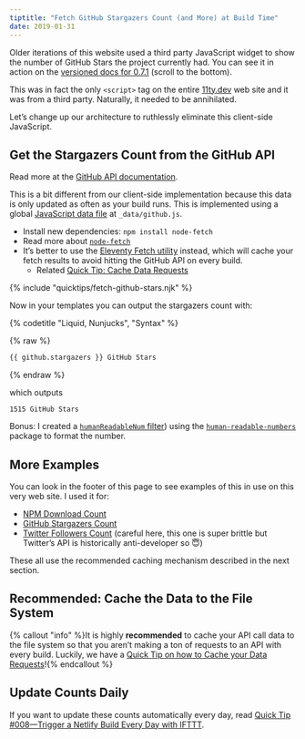 ```yaml
---
tiptitle: "Fetch GitHub Stargazers Count (and More) at Build Time"
date: 2019-01-31
---
```


Older iterations of this website used a third party JavaScript widget to show the number of GitHub Stars the project currently had. You can see it in action on the [versioned docs for 0.7.1](https://v0-7-1.11ty.dev/docs/) (scroll to the bottom).

This was in fact the only `<script>` tag on the entire [11ty.dev](https://www.11ty.dev/) web site and it was from a third party. Naturally, it needed to be annihilated.

Let’s change up our architecture to ruthlessly eliminate this client-side JavaScript.

## Get the Stargazers Count from the GitHub API

Read more at the [GitHub API documentation](https://developer.github.com/v3/repos/#get).

This is a bit different from our client-side implementation because this data is only updated as often as your build runs. This is implemented using a global [JavaScript data file](/docs/data-js/) at `_data/github.js`.

- Install new dependencies: `npm install node-fetch`
- Read more about [`node-fetch`](https://www.npmjs.com/package/node-fetch)
- It’s better to use the [Eleventy Fetch utility](/docs/plugins/fetch.md) instead, which will cache your fetch results to avoid hitting the GitHub API on every build.
	- Related [Quick Tip: Cache Data Requests](/docs/quicktips/cache-api-requests.md)

{% include "quicktips/fetch-github-stars.njk" %}

Now in your templates you can output the stargazers count with:

{% codetitle "Liquid, Nunjucks", "Syntax" %}

{% raw %}

```html
{{ github.stargazers }} GitHub Stars
```

{% endraw %}

which outputs

```
1515 GitHub Stars
```

Bonus: I created a [`humanReadableNum` filter](https://github.com/11ty/11ty-website/blob/ac3579909078f860f4af1185c8f7353d56833c22/.eleventy.js#L82)) using the [`human-readable-numbers`](https://www.npmjs.com/package/human-readable-numbers) package to format the number.

## More Examples

You can look in the footer of this page to see examples of this in use on this very web site. I used it for:

- [NPM Download Count](https://github.com/11ty/11ty-website/blob/ac3579909078f860f4af1185c8f7353d56833c22/_data/npm.js)
- [GitHub Stargazers Count](https://github.com/11ty/11ty-website/blob/ac3579909078f860f4af1185c8f7353d56833c22/_data/github.js)
- [Twitter Followers Count](https://github.com/11ty/11ty-website/blob/ac3579909078f860f4af1185c8f7353d56833c22/_data/twitter.js) (careful here, this one is super brittle but Twitter’s API is historically anti-developer so 😇)

These all use the recommended caching mechanism described in the next section.

## Recommended: Cache the Data to the File System

{% callout "info" %}It is highly <strong>recommended</strong> to cache your API call data to the file system so that you aren’t making a ton of requests to an API with every build. Luckily, we have a <a href="/docs/quicktips/cache-api-requests/">Quick Tip on how to Cache your Data Requests</a>!{% endcallout %}

## Update Counts Daily

If you want to update these counts automatically every day, read [Quick Tip #008—Trigger a Netlify Build Every Day with IFTTT](/docs/quicktips/netlify-ifttt/).
